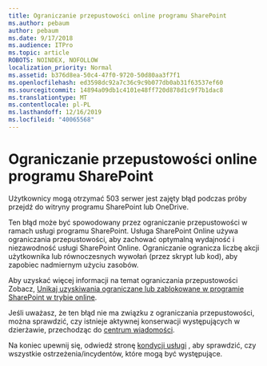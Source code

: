 ```yaml
---
title: Ograniczanie przepustowości online programu SharePoint
ms.author: pebaum
author: pebaum
ms.date: 9/17/2018
ms.audience: ITPro
ms.topic: article
ROBOTS: NOINDEX, NOFOLLOW
localization_priority: Normal
ms.assetid: b376d8ea-50c4-47f0-9720-50d80aa3f7f1
ms.openlocfilehash: ed3598dc92a7c36c9c9b077db0ab31f63537ef60
ms.sourcegitcommit: 14894a09db1c4101e48ff720d878d1c9f7b1dac8
ms.translationtype: MT
ms.contentlocale: pl-PL
ms.lasthandoff: 12/16/2019
ms.locfileid: "40065568"
---
```

# <a name="sharepoint-online-throttling"></a>Ograniczanie przepustowości online programu SharePoint

Użytkownicy mogą otrzymać 503 serwer jest zajęty błąd podczas próby przejdź do witryny programu SharePoint lub OneDrive. 

Ten błąd może być spowodowany przez ograniczanie przepustowości w ramach usługi programu SharePoint. Usługa SharePoint Online używa ograniczania przepustowości, aby zachować optymalną wydajność i niezawodność usługi SharePoint Online. Ograniczanie ogranicza liczbę akcji użytkownika lub równoczesnych wywołań (przez skrypt lub kod), aby zapobiec nadmiernym użyciu zasobów. 

Aby uzyskać więcej informacji na temat ograniczania przepustowości Zobacz, [Unikaj uzyskiwania ograniczane lub zablokowane w programie SharePoint w trybie online](https://docs.microsoft.com/sharepoint/dev/general-development/how-to-avoid-getting-throttled-or-blocked-in-sharepoint-online).

Jeśli uważasz, że ten błąd nie ma związku z ograniczania przepustowości, można sprawdzić, czy istnieje aktywnej konserwacji występujących w dzierżawie, przechodząc do [centrum wiadomości](https://portal.office.com/adminportal/home#/MessageCenter).

 Na koniec upewnij się, odwiedź stronę [kondycji usługi](https://portal.office.com/adminportal/home#/servicehealth) , aby sprawdzić, czy wszystkie ostrzeżenia/incydentów, które mogą być występujące.

